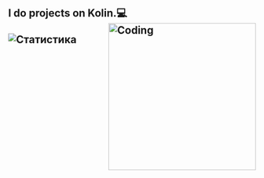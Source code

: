 <h1 Hi👋 i'm Evgeny.</h1>
<h2 I'm a student. I'm studying programming.</h2>
 I do projects on Kolin.💻
<img align="right" alt="Coding" width="300" src="https://i.pinimg.com/originals/25/ed/7d/25ed7ddeae36fdc5d67a38aaf458fefa.gif">  


![Статистика](https://github-readme-stats.vercel.app/api?username=Mony120&show_icons=true&theme=radical)




